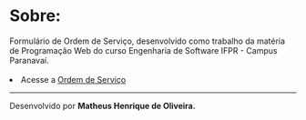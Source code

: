 <h1>Sobre:</h1>
Formulário de Ordem de Serviço, desenvolvido como trabalho da matéria de Programação Web do curso Engenharia de Software IFPR - Campus Paranavaí.
<br>
<br>
<li>Acesse a <a href="">Ordem de Serviço </a></li>
<hr>
Desenvolvido por <b>Matheus Henrique de Oliveira.</b>

